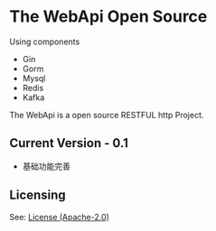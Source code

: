 # The WebApi Open Source 

Using components
- Gin
- Gorm
- Mysql
- Redis
- Kafka


The WebApi is a open source RESTFUL http Project.



## Current Version - 0.1

* 基础功能完善



## Licensing

See: [License (Apache-2.0)]([https://github.com/DevOps2100/webapi/master/LICENSE](https://github.com/DevOps2100/webapi/blob/master/LICENSE))
